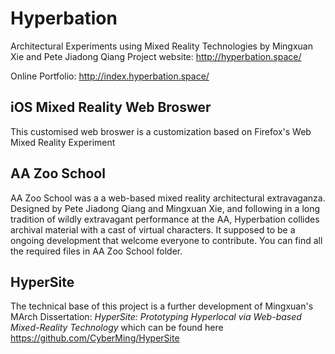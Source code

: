 # Hyperbation
Architectural Experiments using Mixed Reality Technologies by Mingxuan Xie and Pete Jiadong Qiang
Project website: http://hyperbation.space/

Online Portfolio: http://index.hyperbation.space/

## iOS Mixed Reality Web Broswer
This customised web broswer is a customization based on Firefox's Web Mixed Reality Experiment 

## AA Zoo School
AA Zoo School was a a web-based mixed reality architectural extravaganza. Designed by Pete Jiadong Qiang and Mingxuan Xie, and following in a long tradition of wildly extravagant performance at the AA, Hyperbation collides archival material with a cast of virtual characters. It supposed to be a ongoing development that welcome everyone to contribute. You can find all the required files in AA Zoo School folder.

## HyperSite
The technical base of this project is a further development of Mingxuan's MArch Dissertation:
*HyperSite: Prototyping Hyperlocal via Web-based Mixed-Reality Technology*
which can be found here https://github.com/CyberMing/HyperSite
